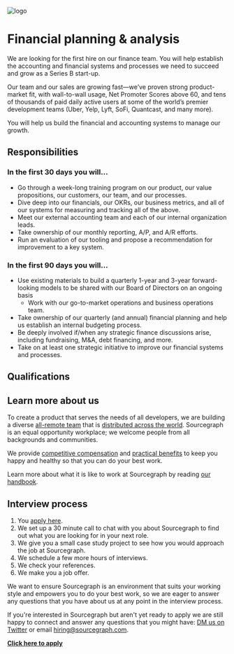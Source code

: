 ![logo](https://sourcegraph.com/.assets/img/sourcegraph-light-head-logo.svg)

# Financial planning & analysis

We are looking for the first hire on our finance team. You will help establish the accounting and financial systems and processes we need to succeed and grow as a Series B start-up.

Our team and our sales are growing fast—we’ve proven strong product-market fit, with wall-to-wall usage, Net Promoter Scores above 60, and tens of thousands of paid daily active users at some of the world’s premier development teams (Uber, Yelp, Lyft, SoFi, Quantcast, and many more).

You will help us build the financial and accounting systems to manage our growth.

## Responsibilities

### In the first 30 days you will...

- Go through a week-long training program on our product, our value propositions, our customers, our team, and our processes.
- Dive deep into our financials, our OKRs, our business metrics, and all of our systems for measuring and tracking all of the above.
- Meet our external accounting team and each of our internal organization leads.
- Take ownership of our monthly reporting, A/P, and A/R efforts.
- Run an evaluation of our tooling and propose a recommendation for improvement to a key system.

### In the first 90 days you will...

- Use existing materials to build a quarterly 1-year and 3-year forward-looking models to be shared with our Board of Directors on an ongoing basis
  - Work with our go-to-market operations and business operations team.
- Take ownership of our quarterly (and annual) financial planning and help us establish an internal budgeting process.
- Be deeply involved if/when any strategic finance discussions arise, including fundraising, M&A, debt financing, and more.
- Take on at least one strategic initiative to improve our financial systems and processes.

## Qualifications

## Learn more about us

To create a product that serves the needs of all developers, we are building a diverse [all-remote team](https://about.sourcegraph.com/company/remote) that is [distributed across the world](https://about.sourcegraph.com/company/team). Sourcegraph is an equal opportunity workplace; we welcome people from all backgrounds and communities.

We provide [competitive compensation](https://about.sourcegraph.com/handbook/people-ops/compensation) and [practical benefits](https://about.sourcegraph.com/handbook/people-ops/benefits-and-perks) to keep you happy and healthy so that you can do your best work.

Learn more about what it is like to work at Sourcegraph by reading [our handbook](https://about.sourcegraph.com/handbook/).

## Interview process

1. You [apply here]().
1. We set up a 30 minute call to chat with you about Sourcegraph to find out what you are looking for in your next role.
1. We give you a small case study project to see how you would approach the job at Sourcegraph.
1. We schedule a few more hours of interviews.
1. We check your references.
1. We make you a job offer.

We want to ensure Sourcegraph is an environment that suits your working style and empowers you to do your best work, so we are eager to answer any questions that you have about us at any point in the interview process.

If you're interested in Sourcegraph but aren't yet ready to apply we are still happy to connect and answer any questions that you might have: [DM us on Twitter](https://twitter.com/srcgraph) or email hiring@sourcegraph.com.

**[Click here to apply]()**
